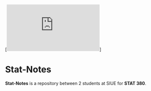 [![Title Image](https://github.com/Ros3yL/stat-notes/blob/master/figs/Title.pdf "STAT 380")]

# Stat-Notes

**Stat-Notes** is a repository between 2 students at SIUE for **STAT 380**.
